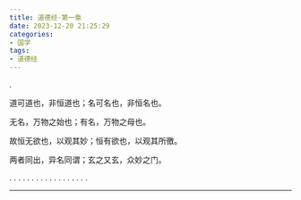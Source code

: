 ```yaml
---
title: 道德经-第一章
date: 2023-12-20 21:25:29
categories: 
- 国学
tags:
- 道德经
---
```


.

道可道也，非恒道也；名可名也，非恒名也。

无名，万物之始也；有名，万物之母也。

故恒无欲也，以观其妙；恒有欲也，以观其所徼。

两者同出，异名同谓；玄之又玄，众妙之门。

.
.
.
.
.
.
.
.
.
.
.
.
.
.
.
.
.
.

---

